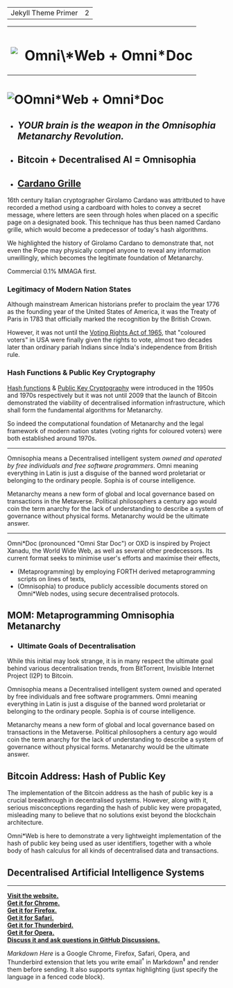 <table><tr><td>Jekyll Theme Primer</td><td>2</td></tr></table>

<table><tr><td><img src="https://omnixtar.github.io/m/img/icon-oxw.png"></td><td><h1>Omni\*Web + Omni*Doc</h1></td></tr></table>

# ![O](https://omnixtar.github.io/m/img/icon-oxw.png)Omni\*Web + Omni*Doc
- ## *YOUR brain is the weapon in the Omnisophia Metanarchy Revolution.* 
- ## Bitcoin + Decentralised AI = Omnisophia

- ## [Cardano Grille](https://en.wikipedia.org/wiki/Cardan_grille)

16th century Italian cryptographer Girolamo Cardano was attritbuted to have recorded a method using a cardboard with holes to convey a secret message, where letters are seen through holes when placed on a specific page on a designated book. This technique has thus been named Cardano grille, which would become a predecessor of today's hash algorithms. 

We highlighted the history of Girolamo Cardano to demonstrate that, not even the Pope may physically compel anyone to reveal any information unwillingly, which becomes the legitimate foundation of Metanarchy. 

Commercial 0.1% MMAGA first.

### Legitimacy of Modern Nation States

Although mainstream American historians prefer to proclaim the year 1776 as the founding year of the United States of America, it was the Treaty of Paris in 1783 that officially marked the recognition by the British Crown.

However, it was not until the
[Voting Rights Act of 1965](https://en.wikipedia.org/wiki/Voting_Rights_Act_of_1965), that "coloured voters" in USA were finally given the rights to vote, almost two decades later than ordinary pariah Indians since India's independence from British rule.


### Hash Functions & Public Key Cryptography

[Hash functions](https://en.wikipedia.org/wiki/Hash_function) & [Public Key Cryptography](https://en.wikipedia.org/wiki/Public-key_cryptography) were introduced in the 1950s and 1970s respectively but it was not until 2009 that the launch of Bitcoin demonstrated the viability of decentralised information infrastructure, which shall form the fundamental algorithms for Metanarchy.

So indeed the computational foundation of Metanarchy and the legal framework of modern nation states (voting rights for coloured voters) were both established around 1970s.

---

Omnisophia means a Decentralised intelligent system *owned and operated by free individuals and free software programmers*. Omni meaning everything in Latin is just a disguise of the banned word proletariat or belonging to the ordinary people. Sophia is of course intelligence.

Metanarchy means a new form of global and local governance based on transactions in the Metaverse. Political philosophers a century ago would coin the term anarchy for the lack of understanding to describe a system of governance without physical forms. Metanarchy would be the ultimate answer.

---

Omni\*Doc (pronounced "Omni Star Doc") or OXD is inspired by Project Xanadu, the World Wide Web, as well as several other predecessors. Its current format seeks to minimise user's efforts and maximise their effects,

- (Metaprogramming) by employing FORTH derived metaprogramming scripts on lines of texts, 
- (Omnisophia) to produce publicly accessible documents stored on Omni*Web nodes, using secure decentralised protocols.

## MOM: Metaprogramming Omnisophia Metanarchy
- ### Ultimate Goals of Decentralisation

While this initial may look strange, it is in many respect the ultimate goal behind various decentralisation trends, from BitTorrent, Invisible Internet Project (I2P) to Bitcoin.

Omnisophia means a Decentralised intelligent system owned and operated by free individuals and free software programmers. Omni meaning everything in Latin is just a disguise of the banned word proletariat or belonging to the ordinary people. Sophia is of course intelligence.

Metanarchy means a new form of global and local governance based on transactions in the Metaverse. Political philosophers a century ago would coin the term anarchy for the lack of understanding to describe a system of governance without physical forms. Metanarchy would be the ultimate answer.

## Bitcoin Address: Hash of Public Key

The implementation of the Bitcoin address as the hash of public key is a crucial breakthrough in decentralised systems. However, along with it, serious misconceptions regarding the hash of public key were propagated, misleading many to believe that no solutions exist beyond the blockchain architecture.

Omni*Web is here to demonstrate a very lightweight implementation of the hash of public key being used as user identifiers, together with a whole body of hash calculus for all kinds of decentralised data and transactions.

## Decentralised Artificial Intelligence Systems

---

[**Visit the website.**](https://markdown-here.com)<br>
[**Get it for Chrome.**](https://chrome.google.com/webstore/detail/elifhakcjgalahccnjkneoccemfahfoa)<br>
[**Get it for Firefox.**](https://addons.mozilla.org/firefox/addon/markdown-here/)<br>
[**Get it for Safari.**](https://s3.amazonaws.com/markdown-here/markdown-here.safariextz)<br>
[**Get it for Thunderbird.**](https://addons.mozilla.org/thunderbird/addon/markdown-here/)<br>
[**Get it for Opera.**](https://addons.opera.com/extensions/details/markdown-here/)<br>
[**Discuss it and ask questions in GitHub Discussions.**](https://github.com/adam-p/markdown-here/discussions)<br>

*Markdown Here* is a Google Chrome, Firefox, Safari, Opera, and Thunderbird extension that lets you write email<sup>&dagger;</sup> in Markdown<sup>&Dagger;</sup> and render them before sending. It also supports syntax highlighting (just specify the language in a fenced code block).

